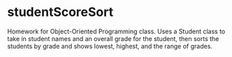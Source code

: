 # studentScoreSort
Homework for Object-Oriented Programming class. Uses a Student class to take in student names and an overall grade for the student, then sorts the students by grade and shows lowest, highest, and the range of grades.
